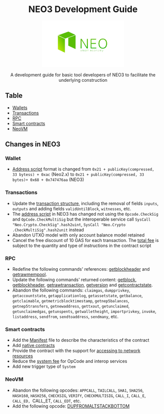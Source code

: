 ﻿﻿<div align="center">  
<h1>NEO3 Development Guide</h1>
<img src="images/neo-rebranding.png" alt="NEO3 Development Guide" height="150">

<p>A development guide for basic tool developers of NEO3 to facilitate the underlying construction</p>
</div>

## Table 
- [Wallets](en/Wallets)
- [Transactions](en/Transactions)
- [RPC](en/RPC)
- [Smart contracts](en/SmartContract)
- [NeoVM](en/NeoVM)



## Changes in NEO3

### Wallet

- [Address script](en/Wallets#Address) format is changed from
`0x21 + publicKey(compressed, 33 bytess) + 0xac` (Neo2.x) to `0x21 + publicKey(compressed, 33 bytes)+ 0x68 + 0x747476aa` (NEO3)

### Transactions

- Update the [transaction structure](en/Transactions#transaction-structure), including the removal of fields `inputs`, `outputs` and adding fields `validUntilBlock`, `witnesses`, etc.
- The [address script](en/Transactions#verification-script) in NEO3 has changed not using the `Opcode.CheckSig` and `OpCode.CheckMultiSig` but the interoperable service call `SysCall "Neo.Crypto.CheckSig".hash2uint`, `SysCall "Neo.Crypto .CheckMultiSig".hash2unit` instead
- Abandon UTXO model with only account balance model retained
- Cancel the free discount of 10 GAS for each transaction. The [total fee](en/Transactions#systemFee) is subject to the quantity and type of instructions in the contract script
### RPC

- Redefine the following commands' references: [getblockheader](en/RPC/api/getblockheader.md) and [getrawmempool](en/RPC/api/getrawmempool.md).
- Update the following commands' returned content: [getblock](en/RPC/api/getblock.md), [getblockheader](en/RPC/api/getblockheader.md), [getrawtransaction](en/RPC/api/getrawtransaction.md), [getversion](en/RPC/api/getversion.md) and [getcontractstate](en/RPC/api/getcontractstate.md).
- Abandon the following commands: `claimgas`, `dumpprivkey`, `getaccountstate`, `getapplicationlog`, `getassetstate`, `getbalance`, `getclaimable`, `getmetricblocktimestamp`, `getnep5balances`, `getnep5transfers`, `getnewaddress`, `gettxout`, `getunclaimed`, `getunclaimedgas`, `getunspents`, `getwalletheight`, `importprivkey`, `invoke`, `listaddress`, `sendfrom`, `sendtoaddress`, `sendmany`, etc.

### Smart contracts

- Add the [Manifest](en/SmartContract#Manifest) file to describe the characteristics of the contract
- Add [native contracts](en/SmartContract#Native-Contract)
- Provide the contract with the support for [accessing to network resources](en/SmartContract#accessing-to-internet-resources-to-be-added)
- Reduce the [system fee](en/SmartContract#fees) for OpCode and interop services
- Add new trigger type of `System` 

### NeoVM

- Abandon the following opcodes: `APPCALL`, `TAILCALL`, `SHA1`, `SHA256`, `HASH160`, `HASH256`, `CHECKSIG`, `VERIFY`, `CHECKMULTISIG`, `CALL_I`, `CALL_E`, `CALL_ED, `CALL_ET, `CALL_EDT`, etc.
- Add the following opcode: [DUPFROMALTSTACKBOTTOM](en/NeoVM#stack-operation)



